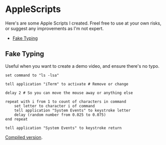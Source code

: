 # AppleScripts

Here's are some Apple Scripts I created. Freel free to use at your own risks, or suggest any improvements as I'm not expert.

- [Fake Typing](#fake-typing)

## Fake Typing

Useful when you want to create a demo video, and ensure there's no typo.

```applescript
set command to "ls -lsa"

tell application "iTerm" to activate # Remove or change

delay 2 # So you can move the mouse away or anything else

repeat with i from 1 to count of characters in command
	set letter to character i of command
	tell application "System Events" to keystroke letter
	delay (random number from 0.025 to 0.075)
end repeat

tell application "System Events" to keystroke return
```

[Compiled version](scripts/fake-typing.scpt).
